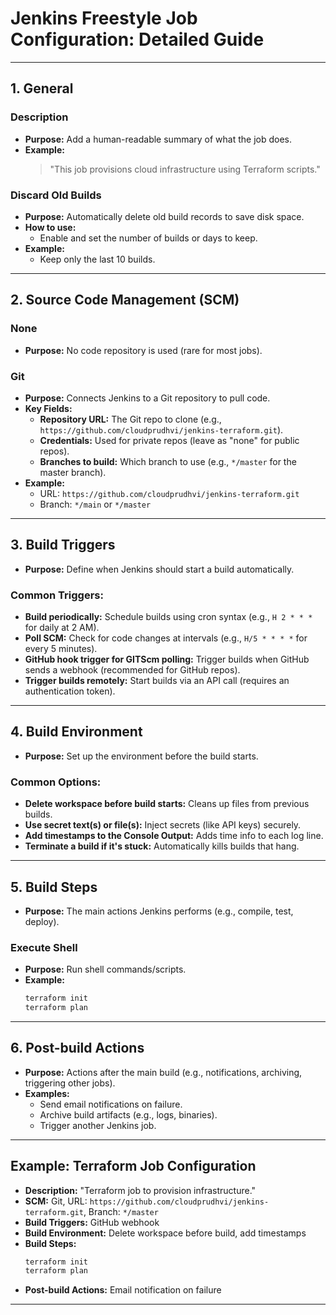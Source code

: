 # Jenkins Freestyle Job Configuration: Detailed Guide
---

## 1. General

### Description
- **Purpose:** Add a human-readable summary of what the job does.
- **Example:**
  > "This job provisions cloud infrastructure using Terraform scripts."

### Discard Old Builds
- **Purpose:** Automatically delete old build records to save disk space.
- **How to use:**
  - Enable and set the number of builds or days to keep.
- **Example:**
  - Keep only the last 10 builds.

---

## 2. Source Code Management (SCM)

### None
- **Purpose:** No code repository is used (rare for most jobs).

### Git
- **Purpose:** Connects Jenkins to a Git repository to pull code.
- **Key Fields:**
  - **Repository URL:** The Git repo to clone (e.g., `https://github.com/cloudprudhvi/jenkins-terraform.git`).
  - **Credentials:** Used for private repos (leave as "none" for public repos).
  - **Branches to build:** Which branch to use (e.g., `*/master` for the master branch).
- **Example:**
  - URL: `https://github.com/cloudprudhvi/jenkins-terraform.git`
  - Branch: `*/main` or `*/master`

---

## 3. Build Triggers

- **Purpose:** Define when Jenkins should start a build automatically.

### Common Triggers:
- **Build periodically:** Schedule builds using cron syntax (e.g., `H 2 * * *` for daily at 2 AM).
- **Poll SCM:** Check for code changes at intervals (e.g., `H/5 * * * *` for every 5 minutes).
- **GitHub hook trigger for GITScm polling:** Trigger builds when GitHub sends a webhook (recommended for GitHub repos).
- **Trigger builds remotely:** Start builds via an API call (requires an authentication token).

---

## 4. Build Environment

- **Purpose:** Set up the environment before the build starts.

### Common Options:
- **Delete workspace before build starts:** Cleans up files from previous builds.
- **Use secret text(s) or file(s):** Inject secrets (like API keys) securely.
- **Add timestamps to the Console Output:** Adds time info to each log line.
- **Terminate a build if it's stuck:** Automatically kills builds that hang.

---

## 5. Build Steps

- **Purpose:** The main actions Jenkins performs (e.g., compile, test, deploy).

### Execute Shell
- **Purpose:** Run shell commands/scripts.
- **Example:**
  ```sh
  terraform init
  terraform plan
  ```
---

## 6. Post-build Actions

- **Purpose:** Actions after the main build (e.g., notifications, archiving, triggering other jobs).
- **Examples:**
  - Send email notifications on failure.
  - Archive build artifacts (e.g., logs, binaries).
  - Trigger another Jenkins job.

---

## Example: Terraform Job Configuration

- **Description:** "Terraform job to provision infrastructure."
- **SCM:** Git, URL: `https://github.com/cloudprudhvi/jenkins-terraform.git`, Branch: `*/master`
- **Build Triggers:** GitHub webhook
- **Build Environment:** Delete workspace before build, add timestamps
- **Build Steps:**
  ```sh
  terraform init
  terraform plan
  ```
- **Post-build Actions:** Email notification on failure

---
